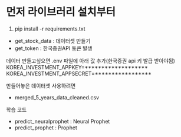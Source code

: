 # 먼저 라이브러리 설치부터
1. pip install -r requirements.txt

- get_stock_data : 데이터셋 만들기
- get_token : 한국증권API 토큰 발생

데이터 만들고싶으면
.env 파일에 아래 값 추가(한국증권 api 키 발급 받아야됨)
KOREA_INVESTMENT_APPKEY=*******************
KOREA_INVESTMENT_APPSECRET=*****************

만들어놓은 데이터셋 사용하려면
- merged_5_years_data_cleaned.csv

학습 코드
- predict_neuralprophet : Neural Prophet
- predict_prophet : Prophet
